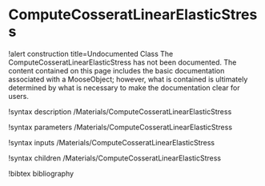 <!-- MOOSE Documentation Stub: Remove this when content is added. -->

# ComputeCosseratLinearElasticStress

!alert construction title=Undocumented Class
The ComputeCosseratLinearElasticStress has not been documented. The content contained on this page
includes the basic documentation associated with a MooseObject; however, what is contained is
ultimately determined by what is necessary to make the documentation clear for users.

!syntax description /Materials/ComputeCosseratLinearElasticStress

!syntax parameters /Materials/ComputeCosseratLinearElasticStress

!syntax inputs /Materials/ComputeCosseratLinearElasticStress

!syntax children /Materials/ComputeCosseratLinearElasticStress

!bibtex bibliography
